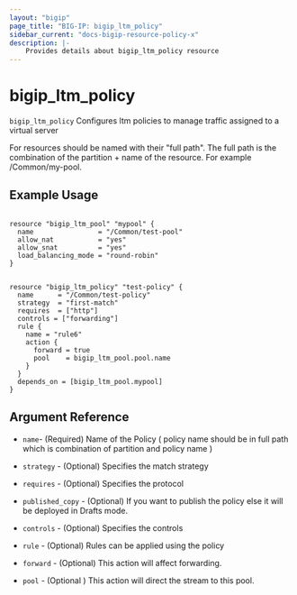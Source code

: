 ```yaml
---
layout: "bigip"
page_title: "BIG-IP: bigip_ltm_policy"
sidebar_current: "docs-bigip-resource-policy-x"
description: |-
    Provides details about bigip_ltm_policy resource
---
```


# bigip\_ltm\_policy

`bigip_ltm_policy` Configures ltm policies to manage traffic assigned to a virtual server

For resources should be named with their "full path". The full path is the combination of the partition + name of the resource. For example /Common/my-pool.


## Example Usage


```hcl

resource "bigip_ltm_pool" "mypool" {
  name                = "/Common/test-pool"
  allow_nat           = "yes"
  allow_snat          = "yes"
  load_balancing_mode = "round-robin"
}


resource "bigip_ltm_policy" "test-policy" {
  name      = "/Common/test-policy"
  strategy  = "first-match"
  requires  = ["http"]
  controls = ["forwarding"]
  rule {
    name = "rule6"
    action {
      forward = true
      pool    = bigip_ltm_pool.pool.name
    }
  }
  depends_on = [bigip_ltm_pool.mypool]
}
```      

## Argument Reference


* `name`- (Required) Name of the Policy ( policy name should be in full path which is combination of partition and policy name )

* `strategy` - (Optional) Specifies the match strategy

* `requires` - (Optional) Specifies the protocol

* `published_copy` - (Optional) If you want to publish the policy else it will be deployed in Drafts mode.

*  `controls` - (Optional) Specifies the controls

* `rule` - (Optional) Rules can be applied using the policy

* `forward` - (Optional) This action will affect forwarding.

* `pool` - (Optional ) This action will direct the stream to this pool.
